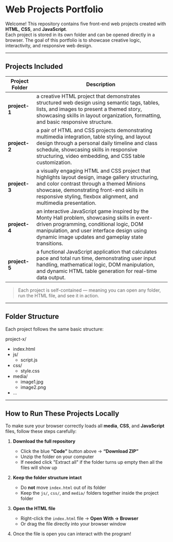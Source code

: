 # Web Projects Portfolio

Welcome! This repository contains five front-end web projects created with **HTML**, **CSS**, and **JavaScript**.  
Each project is stored in its own folder and can be opened directly in a browser. The goal of this portfolio is to showcase creative logic, interactivity, and responsive web design.

---

## Projects Included

| Project Folder | Description |
|----------------|-------------|
| **project-1** | a creative HTML project that demonstrates structured web design using semantic tags, tables, lists, and images to present a themed story, showcasing skills in layout organization, formatting, and basic responsive structure. |
| **project-2** |a pair of HTML and CSS projects demonstrating multimedia integration, table styling, and layout design through a personal daily timeline and class schedule, showcasing skills in responsive structuring, video embedding, and CSS table customization. |
| **project-3** | a visually engaging HTML and CSS project that highlights layout design, image gallery structuring, and color contrast through a themed Minions showcase, demonstrating front-end skills in responsive styling, flexbox alignment, and multimedia presentation. |
| **project-4** | an interactive JavaScript game inspired by the Monty Hall problem, showcasing skills in event-driven programming, conditional logic, DOM manipulation, and user interface design using dynamic image updates and gameplay state transitions. |
| **project-5** | a functional JavaScript application that calculates pace and total run time, demonstrating user input handling, mathematical logic, DOM manipulation, and dynamic HTML table generation for real-time data output. |

> Each project is self-contained — meaning you can open any folder, run the HTML file, and see it in action.

---

## Folder Structure

Each project follows the same basic structure:

project-x/
- index.html
- js/
     - script.js
- css/
     - style.css
- media/
     - image1.jpg
     - image2.png
- ...


---

## How to Run These Projects Locally

To make sure your browser correctly loads all **media**, **CSS**, and **JavaScript** files, follow these steps carefully:

1. **Download the full repository**
   - Click the blue **“Code”** button above → **“Download ZIP”**
   - Unzip the folder on your computer
   - If needed click "Extract all" if the folder turns up empty then all the files will show up

2. **Keep the folder structure intact**
   - Do **not** move `index.html` out of its folder
   - Keep the `js/`, `css/`, and `media/` folders together inside the project folder

3. **Open the HTML file**
   - Right-click the `index.html` file → **Open With → Browser**
   - Or drag the file directly into your browser window
4. Once the file is open you can interact with the program!
